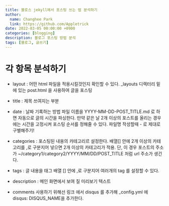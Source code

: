 ```yaml
---
title: 블로스 jekyll에서 포스팅 쓰는 법 분석하기
author:
  name: Changhee Park
  link: https://github.com/Appletrick
date: 2022-03-05 00:00:00 +0900
categories: [blogging]
description: 블로그 포스팅 방법 분석
tags: [블로그, 글쓰기]
---
```


# 각 항목 분석하기

- layout : 어떤 html 파일을 적용시킬것인지 확인할 수 있다.
  \_layouts 디렉터리 밑에 있는 post.html 을 사용하여 글을 포스팅

- title : 제목 쓰여지는 부분

- date : 날짜 기록하는 방법
  파일 이름을 YYYY-MM-DD-POST_TITLE.md 로 하면 자동으로 글의 시간을 파싱한다.
  만약 같은 날 2개 이상의 포스트를 올리는 경우에는 시간을 고정시켜 포스팅 순서를 정해줄 수 있다.
  파일명 작성할때 - 로 제대로 구별해주기!

- categories : 포스팅된 내용의 카테고리르 설정한다.
  배열[] 안에 2개 이상의 카테고리를 ,로 구분지어 넣으면 2개 이상의 카테고리가 적용.
  단, 이 경우 포스트의 주소가 ~/category1/category2/YYYY/MM/DD/POST_TITLE 처럼 url 주소가 생긴다.

- tags : 글 내용을 태그
  배열 [] 안에 ,로 구분지어 여러개의 tag 를 설정할 수 있다.

- description : 메인 화면에서 보여 질 미리보기 텍스트

- comments
  사용하기 위해선 링크 에서 disqus 를 추가해 \_config.yml 에 disqus: DISQUS_NAME을 추가한다.

